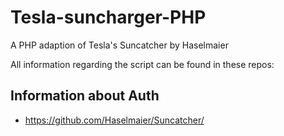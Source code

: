 # Tesla-suncharger-PHP
A PHP adaption of Tesla's Suncatcher by Haselmaier

All information regarding the script can be found in these repos:

## Information about Auth
- https://github.com/Haselmaier/Suncatcher/
